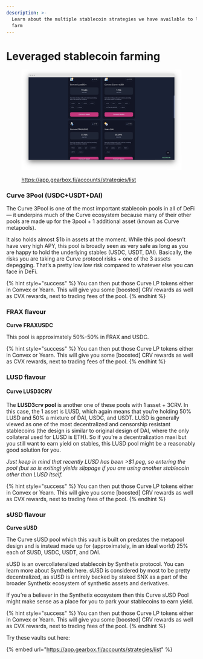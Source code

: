 ```yaml
---
description: >-
  Learn about the multiple stablecoin strategies we have available to leverage
  farm
---
```


# Leveraged stablecoin farming

<figure><img src="../../.gitbook/assets/Stables .jpg" alt=""><figcaption><p><a href="https://app.gearbox.fi/accounts/strategies/list">https://app.gearbox.fi/accounts/strategies/list</a></p></figcaption></figure>

### Curve 3Pool (USDC+USDT+DAI)

The Curve 3Pool is one of the most important stablecoin pools in all of DeFi — it underpins much of the Curve ecosystem because many of their other pools are made up for the 3pool + 1 additional asset (known as Curve metapools).

It also holds almost $1b in assets at the moment. While this pool doesn’t have very high APY, this pool is broadly seen as very safe as long as you are happy to hold the underlying stables (USDC, USDT, DAI). Basically, the risks you are taking are Curve protocol risks + one of the 3 assets depegging. That’s a pretty low low risk compared to whatever else you can face in DeFi.

{% hint style="success" %}
You can then put those Curve LP tokens either in Convex or Yearn. This will give you some \[boosted] CRV rewards as well as CVX rewards, next to trading fees of the pool.
{% endhint %}

### FRAX flavour

**Curve** **FRAXUSDC**

This pool is approximately 50%-50% in FRAX and USDC.

{% hint style="success" %}
You can then put those Curve LP tokens either in Convex or Yearn. This will give you some \[boosted] CRV rewards as well as CVX rewards, next to trading fees of the pool.
{% endhint %}

### LUSD flavour

#### Curve LUSD3CRV

The **LUSD3crv pool** is another one of these pools with 1 asset + 3CRV. In this case, the 1 asset is LUSD, which again means that you’re holding 50% LUSD and 50% a mixture of DAI, USDC, and USDT. LUSD is generally viewed as one of the most decentralized and censorship resistant stablecoins (the design is similar to original design of DAI, where the only collateral used for LUSD is ETH). So if you’re a decentralization maxi but you still want to earn yield on stables, this LUSD pool might be a reasonably good solution for you.&#x20;

_Just keep in mind that recently LUSD has been >$1 peg, so entering the pool (but so is exiting) yields slippage if you are using another stablecoin other than LUSD itself._

{% hint style="success" %}
You can then put those Curve LP tokens either in Convex or Yearn. This will give you some \[boosted] CRV rewards as well as CVX rewards, next to trading fees of the pool.
{% endhint %}

### **sUSD** flavour

**Curve sUSD**

The Curve sUSD pool which this vault is built on predates the metapool design and is instead made up for (approximately, in an ideal world) 25% each of SUSD, USDC, USDT, and DAI.

sUSD is an overcollateralized stablecoin by Synthetix protocol. You can learn more about Synthetix here. sUSD is considered by most to be pretty decentralized, as sUSD is entirely backed by staked SNX as a part of the broader Synthetix ecosystem of synthetic assets and derivatives.

If you’re a believer in the Synthetix ecosystem then this Curve sUSD Pool might make sense as a place for you to park your stablecoins to earn yield.

{% hint style="success" %}
You can then put those Curve LP tokens either in Convex or Yearn. This will give you some \[boosted] CRV rewards as well as CVX rewards, next to trading fees of the pool.
{% endhint %}

Try these vaults out here:&#x20;

{% embed url="https://app.gearbox.fi/accounts/strategies/list" %}
